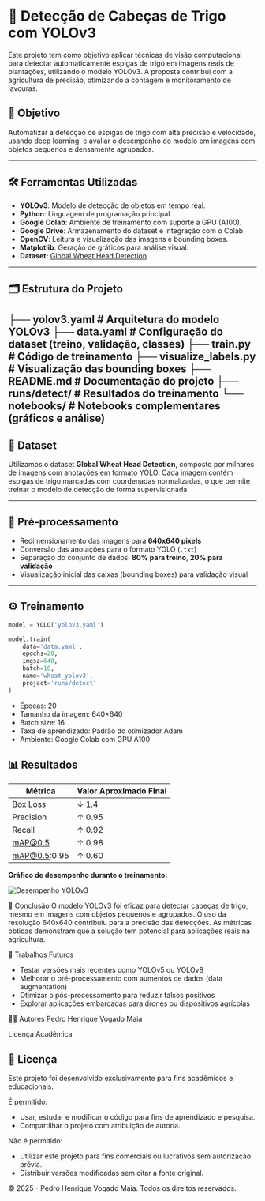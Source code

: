 # 🌾 Detecção de Cabeças de Trigo com YOLOv3

Este projeto tem como objetivo aplicar técnicas de visão computacional para detectar automaticamente espigas de trigo em imagens reais de plantações, utilizando o modelo YOLOv3. A proposta contribui com a agricultura de precisão, otimizando a contagem e monitoramento de lavouras.

## 📌 Objetivo

Automatizar a detecção de espigas de trigo com alta precisão e velocidade, usando deep learning, e avaliar o desempenho do modelo em imagens com objetos pequenos e densamente agrupados.

---

## 🛠️ Ferramentas Utilizadas

- **YOLOv3**: Modelo de detecção de objetos em tempo real.
- **Python**: Linguagem de programação principal.
- **Google Colab**: Ambiente de treinamento com suporte a GPU (A100).
- **Google Drive**: Armazenamento do dataset e integração com o Colab.
- **OpenCV**: Leitura e visualização das imagens e bounding boxes.
- **Matplotlib**: Geração de gráficos para análise visual.
- **Dataset:** [Global Wheat Head Detection](https://www.kaggle.com/competitions/global-wheat-detection/data)

---

## 🗂️ Estrutura do Projeto

├── yolov3.yaml # Arquitetura do modelo YOLOv3
├── data.yaml # Configuração do dataset (treino, validação, classes)
├── train.py # Código de treinamento
├── visualize_labels.py # Visualização das bounding boxes
├── README.md # Documentação do projeto
├── runs/detect/ # Resultados do treinamento
└── notebooks/ # Notebooks complementares (gráficos e análise)
---

## 📁 Dataset

Utilizamos o dataset **Global Wheat Head Detection**, composto por milhares de imagens com anotações em formato YOLO. Cada imagem contém espigas de trigo marcadas com coordenadas normalizadas, o que permite treinar o modelo de detecção de forma supervisionada.

---

## 🔄 Pré-processamento

- Redimensionamento das imagens para **640x640 pixels**
- Conversão das anotações para o formato YOLO (`.txt`)
- Separação do conjunto de dados: **80% para treino**, **20% para validação**
- Visualização inicial das caixas (bounding boxes) para validação visual

---

## ⚙️ Treinamento

```python
model = YOLO('yolov3.yaml')

model.train(
    data='data.yaml',
    epochs=20,
    imgsz=640,
    batch=16,
    name='wheat_yolov3',
    project='runs/detect'
)
```

- Épocas: 20
- Tamanho da imagem: 640×640
- Batch size: 16
- Taxa de aprendizado: Padrão do otimizador Adam
- Ambiente: Google Colab com GPU A100

## 📊 Resultados

| **Métrica**       | **Valor Aproximado Final** |
|-------------------|----------------------------|
| Box Loss          | ↓ 1.4                      |
| Precision         | ↑ 0.95                     |
| Recall            | ↑ 0.92                     |
| mAP@0.5           | ↑ 0.98                     |
| mAP@0.5:0.95      | ↑ 0.60                     |

**Gráfico de desempenho durante o treinamento:**

![Desempenho YOLOv3](./figuras/desempenho_treinamento.png)

🧠 Conclusão
O modelo YOLOv3 foi eficaz para detectar cabeças de trigo, mesmo em imagens com objetos pequenos e agrupados. O uso da resolução 640x640 contribuiu para a precisão das detecções. As métricas obtidas demonstram que a solução tem potencial para aplicações reais na agricultura.

📌 Trabalhos Futuros
- Testar versões mais recentes como YOLOv5 ou YOLOv8
- Melhorar o pré-processamento com aumentos de dados (data augmentation)
- Otimizar o pós-processamento para reduzir falsos positivos
- Explorar aplicações embarcadas para drones ou dispositivos agrícolas

🙋‍♂️ Autores
Pedro Henrique Vogado Maia

Licença Acadêmica
## 📝 Licença

Este projeto foi desenvolvido exclusivamente para fins acadêmicos e educacionais.

É permitido:
- Usar, estudar e modificar o código para fins de aprendizado e pesquisa.
- Compartilhar o projeto com atribuição de autoria.

Não é permitido:
- Utilizar este projeto para fins comerciais ou lucrativos sem autorização prévia.
- Distribuir versões modificadas sem citar a fonte original.

© 2025 - Pedro Henrique Vogado Maia. Todos os direitos reservados.
